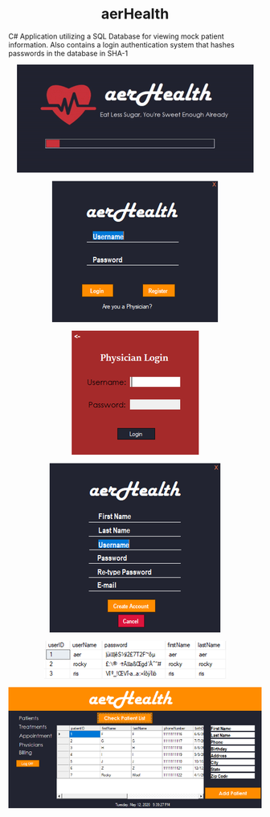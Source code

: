 # <div align="center">aerHealth</div>
C# Application utilizing a SQL Database for viewing mock patient information. Also contains a login authentication system that hashes passwords in the database in SHA-1

<div align="center">
 
![aerHealth](https://github.com/rehtsira/aerHealth/blob/master/img/aerHealth.gif)

![Login](https://github.com/rehtsira/aerHealth/blob/master/img/Login.PNG)

![Login2](https://github.com/rehtsira/aerHealth/blob/master/img/Login2.PNG)

![Register](https://github.com/rehtsira/aerHealth/blob/master/img/Register.PNG)

![HashedPasswords](https://github.com/rehtsira/aerHealth/blob/master/img/HashedPasswords.PNG)

![PhysicianUI](https://github.com/rehtsira/aerHealth/blob/master/img/PhysicianUI.PNG)
</div>
